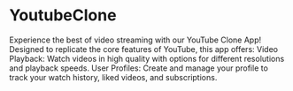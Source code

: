 # YoutubeClone
Experience the best of video streaming with our YouTube Clone App! Designed to replicate the core features of YouTube, this app offers:  Video Playback: Watch videos in high quality with options for different resolutions and playback speeds. User Profiles: Create and manage your profile to track your watch history, liked videos, and subscriptions.

